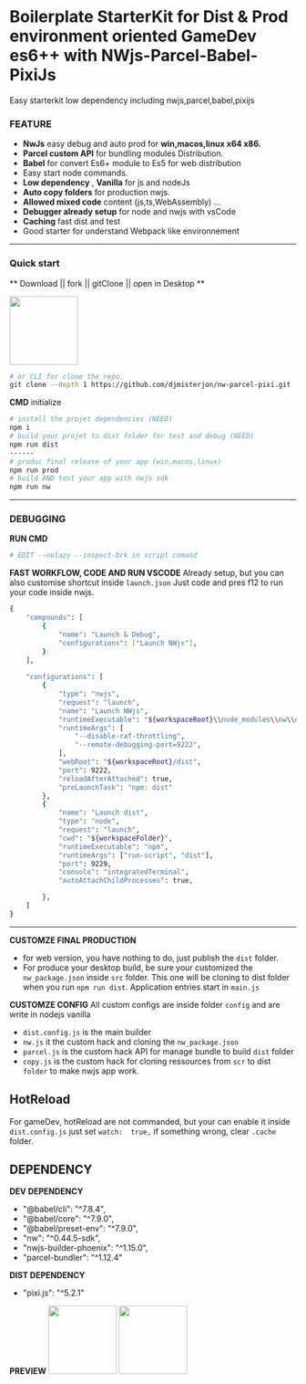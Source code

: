 # Boilerplate StarterKit for Dist & Prod environment oriented GameDev es6++ with NWjs-Parcel-Babel-PixiJs

Easy starterkit low dependency including nwjs,parcel,babel,pixijs

### FEATURE
- **NwJs** easy debug and auto prod for **win,macos,linux x64 x86.**
- **Parcel custom API** for bundling modules Distribution.
- **Babel** for convert Es6+ module to Es5 for web distribution
- Easy start node commands.
- **Low dependency** , **Vanilla** for js and nodeJs
-  **Auto copy folders** for production nwjs.
- **Allowed mixed code** content (js,ts,WebAssembly) ...
- **Debugger already setup** for node and nwjs with vsCode
- **Caching**  fast dist and test
- Good starter for understand Webpack like environnement
___

### Quick start
** Download || fork || gitClone || open in Desktop **

<img src="https://images2.imgbox.com/38/5f/NjtVaOBI_o.png" width="120" />

```bash
# or CLI for clone the repo.
git clone --depth 1 https://github.com/djmisterjon/nw-parcel-pixi.git
```


**CMD** initialize
```bash
# install the projet dependencies (NEED)
npm i
# build your projet to dist folder for test and debug (NEED)
npm run dist
------
# produc final release of your app (win,macos,linux)
npm run prod
# build AND test your app with nwjs sdk
npm run nw
```
___
### DEBUGGING
**RUN CMD**
```bash
# EDIT --nolazy --inspect-brk in script comand
```

**FAST WORKFLOW, CODE AND RUN VSCODE**
Already setup, but you can also customise shortcut inside `launch.json`
Just code and pres f12 to run your code inside nwjs.
```bash
{
    "compounds": [
        {
            "name": "Launch & Debug",
            "configurations": ["Launch NWjs"],
        }
    ],
    
    "configurations": [
        {
            "type": "nwjs",
            "request": "launch",
            "name": "Launch NWjs",
            "runtimeExecutable": "${workspaceRoot}\\node_modules\\nw\\nwjs\\nw.exe",
            "runtimeArgs": [
                "--disable-raf-throttling",
                "--remote-debugging-port=9222",
            ],
            "webRoot": "${workspaceRoot}/dist",
            "port": 9222,
            "reloadAfterAttached": true,
            "preLaunchTask": "npm: dist"
        },
        {
            "name": "Launch dist",
            "type": "node",
            "request": "launch",
            "cwd": "${workspaceFolder}",
            "runtimeExecutable": "npm",
            "runtimeArgs": ["run-script", "dist"],
            "port": 9229,
            "console": "integratedTerminal",
            "autoAttachChildProcesses": true,

        },
    ]
}
```

___

**CUSTOMZE FINAL PRODUCTION**
- for web version, you have nothing to do, just publish the `dist` folder.
- For produce your desktop build, be sure your customized the `nw_package.json` inside `src` folder.
This one will be cloning to dist folder when you run `npm run dist`.
Application entries start in `main.js`

**CUSTOMZE CONFIG**
All custom configs are inside folder `config` and are write in nodejs vanilla
- `dist.config.js` is the main builder
- `nw.js` it the custom hack and cloning the `nw_package.json` 
- `parcel.js` is the custom hack API for manage bundle to build `dist` folder
- `copy.js` is the custom hack for cloning ressources from `scr` to dist `folder` to make nwjs app work.

## HotReload

For gameDev, hotReload are not commanded, but your can enable it inside
`dist.config.js` just set `watch:  true,`
if something wrong, clear `.cache` folder.

## DEPENDENCY
**DEV DEPENDENCY**
 - "@babel/cli": "^7.8.4",
 - "@babel/core": "^7.9.0",
 - "@babel/preset-env": "^7.9.0",
 - "nw": "^0.44.5-sdk",
 - "nwjs-builder-phoenix": "^1.15.0",
 - "parcel-bundler": "^1.12.4"
 
**DIST DEPENDENCY**
 - "pixi.js": "^5.2.1"

**PREVIEW**
<img src="https://images2.imgbox.com/6d/e1/FCHnsshh_o.png" width="120" />
<img src="https://images2.imgbox.com/d4/2f/u0j3KrjB_o.png" width="120" />